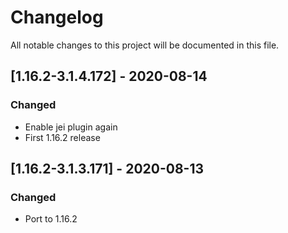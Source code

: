 # Changelog
All notable changes to this project will be documented in this file.

## [1.16.2-3.1.4.172] - 2020-08-14
### Changed
 - Enable jei plugin again
 - First 1.16.2 release

## [1.16.2-3.1.3.171] - 2020-08-13
### Changed
 - Port to 1.16.2

